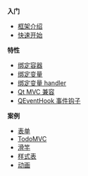 

**入门**

- [框架介绍](./README.md)
- [快速开始](./quickstart.md)

**特性**

- [绑定容器](./feature/Binder.md)
- [绑定变量](./feature/Binding.md)
- [绑定变量 handler](./feature/Handler.md)
- [Qt MVC 兼容](./feature/Model.md)
- [QEventHook 事件钩子](./feature/QEventHook.md)

**案例**

- [表单](./example/form.md)
- [TodoMVC](./example/todo.md)
- [滑竿](./example/slider.md)
- [样式表](./example/stylesheet.md)
- [动画](./example/animation.md)
